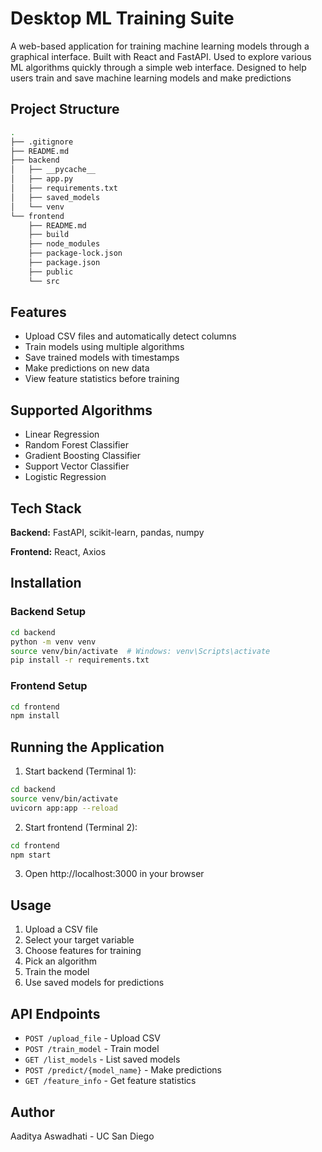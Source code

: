 # Desktop ML Training Suite

A web-based application for training machine learning models through a graphical interface. Built with React and FastAPI.
Used to explore various ML algorithms quickly through a simple web interface.
Designed to help users train and save machine learning models and make predictions
## Project Structure
```bash
.
├── .gitignore
├── README.md
├── backend
│   ├── __pycache__
│   ├── app.py
│   ├── requirements.txt
│   ├── saved_models
│   └── venv
└── frontend
    ├── README.md
    ├── build
    ├── node_modules
    ├── package-lock.json
    ├── package.json
    ├── public
    └── src
```


## Features

- Upload CSV files and automatically detect columns
- Train models using multiple algorithms
- Save trained models with timestamps
- Make predictions on new data
- View feature statistics before training

## Supported Algorithms

- Linear Regression
- Random Forest Classifier
- Gradient Boosting Classifier
- Support Vector Classifier
- Logistic Regression

## Tech Stack

**Backend:** FastAPI, scikit-learn, pandas, numpy

**Frontend:** React, Axios

## Installation

### Backend Setup
```bash
cd backend
python -m venv venv
source venv/bin/activate  # Windows: venv\Scripts\activate
pip install -r requirements.txt
```

### Frontend Setup
```bash
cd frontend
npm install
```

## Running the Application

1. Start backend (Terminal 1):
```bash
cd backend
source venv/bin/activate
uvicorn app:app --reload
```

2. Start frontend (Terminal 2):
```bash
cd frontend
npm start
```

3. Open http://localhost:3000 in your browser

## Usage

1. Upload a CSV file
2. Select your target variable
3. Choose features for training
4. Pick an algorithm
5. Train the model
6. Use saved models for predictions

## API Endpoints

- `POST /upload_file` - Upload CSV
- `POST /train_model` - Train model
- `GET /list_models` - List saved models
- `POST /predict/{model_name}` - Make predictions
- `GET /feature_info` - Get feature statistics

## Author

Aaditya Aswadhati - UC San Diego
